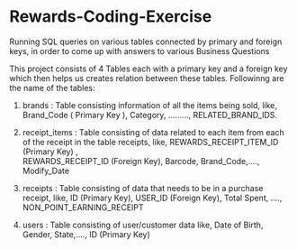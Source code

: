 # Rewards-Coding-Exercise
Running SQL queries on various tables connected by primary and foreign keys, in order to come up with answers to various Business Questions

This project consists of 4 Tables each with a primary key and a foreign key which then helps us creates relation between these tables. Followinng are the name of the tables:
  1) brands : Table consisting information of all the items being sold, like, Brand_Code ( Primary Key ), Category, ........., RELATED_BRAND_IDS.
 
  2) receipt_items : Table consisting of data related to each item from each of the receipt in the table receipts, like, REWARDS_RECEIPT_ITEM_ID (Primary Key) ,    
                     REWARDS_RECEIPT_ID (Foreign Key), Barcode, Brand_Code,...., Modify_Date
                     
  3) receipts : Table consisting of data that needs to be in a purchase receipt, like, ID (Primary Key), USER_ID (Foreign Key), Total Spent, ...., NON_POINT_EARNING_RECEIPT
  
  4) users : Table consisting of user/customer data like, Date of Birth, Gender, State,...., ID (Primary Key)
  
  
